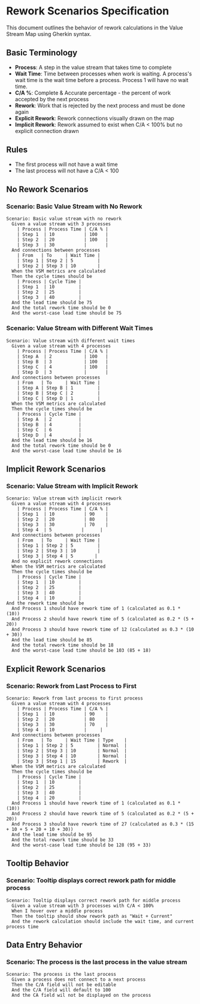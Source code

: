 # Rework Scenarios Specification

This document outlines the behavior of rework calculations in the Value Stream Map using Gherkin syntax.

## Basic Terminology

- **Process**: A step in the value stream that takes time to complete
- **Wait Time**: Time between processes when work is waiting. A process's wait time is the wait time before a process.
  Process 1 will have no wait time.
- **C/A %**: Complete & Accurate percentage - the percent of work accepted by the next process
- **Rework**: Work that is rejected by the next process and must be done again
- **Explicit Rework**: Rework connections visually drawn on the map
- **Implicit Rework**: Rework assumed to exist when C/A < 100% but no explicit connection drawn

## Rules

- The first process will not have a wait time
- The last process will not have a C/A < 100

## No Rework Scenarios

### Scenario: Basic Value Stream with No Rework

```gherkin
Scenario: Basic value stream with no rework
  Given a value stream with 3 processes
    | Process | Process Time | C/A % |
    | Step 1  | 10           | 100   |
    | Step 2  | 20           | 100   |
    | Step 3  | 30           |       |
  And connections between processes
    | From   | To     | Wait Time |
    | Step 1 | Step 2 | 5         |
    | Step 2 | Step 3 | 10        |
  When the VSM metrics are calculated
  Then the cycle times should be
    | Process | Cycle Time |
    | Step 1  | 10         |
    | Step 2  | 25         |
    | Step 3  | 40         |
  And the lead time should be 75
  And the total rework time should be 0
  And the worst-case lead time should be 75
```

### Scenario: Value Stream with Different Wait Times

```gherkin
Scenario: Value stream with different wait times
  Given a value stream with 4 processes
    | Process | Process Time | C/A % |
    | Step A  | 2            | 100   |
    | Step B  | 3            | 100   |
    | Step C  | 4            | 100   |
    | Step D  | 3            |       |
  And connections between processes
    | From   | To     | Wait Time |
    | Step A | Step B | 1         |
    | Step B | Step C | 2         |
    | Step C | Step D | 1         |
  When the VSM metrics are calculated
  Then the cycle times should be
    | Process | Cycle Time |
    | Step A  | 2          |
    | Step B  | 4          |
    | Step C  | 6          |
    | Step D  | 4          |
  And the lead time should be 16
  And the total rework time should be 0
  And the worst-case lead time should be 16
```

## Implicit Rework Scenarios

### Scenario: Value Stream with Implicit Rework

```gherkin
Scenario: Value stream with implicit rework
  Given a value stream with 4 processes
    | Process | Process Time | C/A % |
    | Step 1  | 10           | 90    |
    | Step 2  | 20           | 80    |
    | Step 3  | 30           | 70    |
    | Step 4  | 5           |      |
  And connections between processes
    | From   | To     | Wait Time |
    | Step 1 | Step 2 | 5         |
    | Step 2 | Step 3 | 10        |
    | Step 3 | Step 4 | 5        |
  And no explicit rework connections
  When the VSM metrics are calculated
  Then the cycle times should be
    | Process | Cycle Time |
    | Step 1  | 10         |
    | Step 2  | 25         |
    | Step 3  | 40         |
    | Step 4  | 10         |
And the rework time should be
  And Process 1 should have rework time of 1 (calculated as 0.1 * (10))
  And Process 2 should have rework time of 5 (calculated as 0.2 * (5 + 20))
  And Process 3 should have rework time of 12 (calculated as 0.3 * (10 + 30))
  And the lead time should be 85
  And the total rework time should be 18
  And the worst-case lead time should be 103 (85 + 18)
```

## Explicit Rework Scenarios

### Scenario: Rework from Last Process to First

```gherkin
Scenario: Rework from last process to first process
  Given a value stream with 4 processes
    | Process | Process Time | C/A % |
    | Step 1  | 10           | 90    |
    | Step 2  | 20           | 80    |
    | Step 3  | 30           | 70    |
    | Step 4  | 10           |     |
  And connections between processes
    | From   | To     | Wait Time | Type    |
    | Step 1 | Step 2 | 5         | Normal  |
    | Step 2 | Step 3 | 10        | Normal  |
    | Step 3 | Step 4 | 10        | Normal  |
    | Step 3 | Step 1 | 15        | Rework  |
  When the VSM metrics are calculated
  Then the cycle times should be
    | Process | Cycle Time |
    | Step 1  | 10         |
    | Step 2  | 25         |
    | Step 3  | 40         |
    | Step 4  | 20         |
  And Process 1 should have rework time of 1 (calculated as 0.1 * (10))
  And Process 2 should have rework time of 5 (calculated as 0.2 * (5 + 20))
  And Process 3 should have rework time of 27 (calculated as 0.3 * (15 + 10 + 5 + 20 + 10 + 30))
  And the lead time should be 95
  And the total rework time should be 33
  And the worst-case lead time should be 128 (95 + 33)
```

## Tooltip Behavior

### Scenario: Tooltip displays correct rework path for middle process

```gherkin
Scenario: Tooltip displays correct rework path for middle process
  Given a value stream with 3 processes with C/A < 100%
  When I hover over a middle process
  Then the tooltip should show rework path as "Wait + Current"
  And the rework calculation should include the wait time, and current process time
```

## Data Entry Behavior

### Scenario: The process is the last process in the value stream

```gherkin
Scenario: The process is the last process
  Given a process does not connect to a next process
  Then the C/A field will not be editable
  And the C/A field will default to 100
  And the CA field wil not be displayed on the process
```
